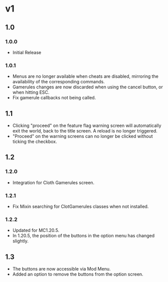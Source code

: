 # v1
## 1.0
### 1.0.0
- Initial Release
### 1.0.1
- Menus are no longer available when cheats are disabled, mirroring the availability of the corresponding commands.
- Gamerules changes are now discarded when using the cancel button, or when hitting ESC.
- Fix gamerule callbacks not being called.

## 1.1
- Clicking "proceed" on the feature flag warning screen will automatically exit the world, back to the title screen. A reload is no longer triggered.
- "Proceed" on the warning screens can no longer be clicked without ticking the checkbox.

## 1.2
### 1.2.0
- Integration for Cloth Gamerules screen.
### 1.2.1
- Fix Mixin searching for ClotGamerules classes when not installed.
### 1.2.2
- Updated for MC1.20.5.
- In 1.20.5, the position of the buttons in the option menu has changed slightly.

## 1.3
- The buttons are now accessible via Mod Menu.
- Added an option to remove the buttons from the option screen.